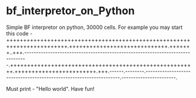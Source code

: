 # bf_interpretor_on_Python
Simple BF interpretor on python, 30000 cells.
For example you may start this code - ++++++++++++++++++++++++++++++++++++++++++++++++++++++++++++++++++++++++.+++++++++++++++++++++++++++++.+++++++..+++.-------------------------------------------------------------------------------.+++++++++++++++++++++++++++++++++++++++++++++++++++++++.++++++++++++++++++++++++.+++.------.--------.-------------------------------------------------------------------.-----------------------.

Must print - "Hello world".
Have fun!
